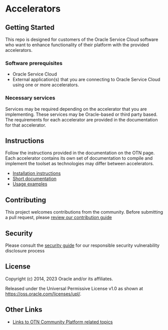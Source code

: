 # Accelerators

## Getting Started

This repo is designed for customers of the Oracle Service Cloud software who want to enhance functionality of their platform with the provided accelerators.

### Software prerequisites

* Oracle Service Cloud
* External application(s) that you are connecting to Oracle Service Cloud using one or more accelerators.

### Necessary services

Services may be required depending on the accelerator that you are implementing. These services may be Oracle-based or third party based.  The requirements for each accelerator are provided in the documentation for that accelerator. 

## Instructions

Follow the instructions provided in the documentation on the OTN page. Each accelerator contains its own set of documentation to compile and implement the toolset as technologies may differ between accelerators. 

* [Installation instructions](http://www.oracle.com/technetwork/indexes/samplecode/accelerator-osvc-2525361.html)
* [Short documentation](http://www.oracle.com/technetwork/indexes/samplecode/accelerator-osvc-2525361.html)
* [Usage examples](http://www.oracle.com/technetwork/indexes/samplecode/accelerator-osvc-2525361.html)

## Contributing

This project welcomes contributions from the community. Before submitting a pull request, please [review our contribution guide](./CONTRIBUTING.md)

## Security

Please consult the [security guide](./SECURITY.md) for our responsible security vulnerability disclosure process

## License

Copyright (c) 2014, 2023 Oracle and/or its affiliates.

Released under the Universal Permissive License v1.0 as shown at
<https://oss.oracle.com/licenses/upl/>.

## Other Links

- [Links to OTN Community Platform related topics](http://communities.rightnow.com/search?find=accelerators&daysBack=365&type=)
